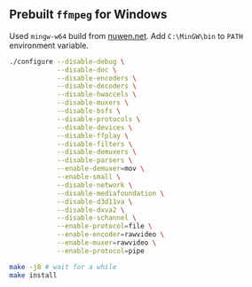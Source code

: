 ## Prebuilt `ffmpeg` for Windows

Used `mingw-w64` build from [nuwen.net](https://nuwen.net/mingw.html). Add `C:\MinGW\bin` to `PATH` environment variable.

```bash
./configure --disable-debug \
            --disable-doc \
            --disable-encoders \
            --disable-decoders \
            --disable-hwaccels \
            --disable-muxers \
            --disable-bsfs \
            --disable-protocols \
            --disable-devices \
            --disable-ffplay \
            --disable-filters \
            --disable-demuxers \
            --disable-parsers \
            --enable-demuxer=mov \
            --enable-small \
            --disable-network \
            --disable-mediafoundation \
            --disable-d3d11va \
            --disable-dxva2 \
            --disable-schannel \
            --enable-protocol=file \
            --enable-encoder=rawvideo \
            --enable-muxer=rawvideo \
            --enable-protocol=pipe

make -j8 # wait for a while
make install
```